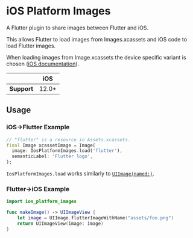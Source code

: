 # iOS Platform Images

A Flutter plugin to share images between Flutter and iOS.

This allows Flutter to load images from Images.xcassets and iOS code to load
Flutter images.

When loading images from Image.xcassets the device specific variant is chosen
([iOS documentation](https://developer.apple.com/design/human-interface-guidelines/ios/icons-and-images/image-size-and-resolution/)).

|             | iOS   |
| ----------- | ----- |
| **Support** | 12.0+ |

## Usage

### iOS->Flutter Example

<?code-excerpt "example/lib/main.dart (Usage)"?>

```dart
// "flutter" is a resource in Assets.xcassets.
final Image xcassetImage = Image(
  image: IosPlatformImages.load('flutter'),
  semanticLabel: 'Flutter logo',
);
```

`IosPlatformImages.load` works similarly to [`UIImage(named:)`](https://developer.apple.com/documentation/uikit/uiimage/1624146-imagenamed).

### Flutter->iOS Example

```swift
import ios_platform_images

func makeImage() -> UIImageView {
    let image = UIImage.flutterImageWithName("assets/foo.png")
    return UIImageView(image: image)
}
```
